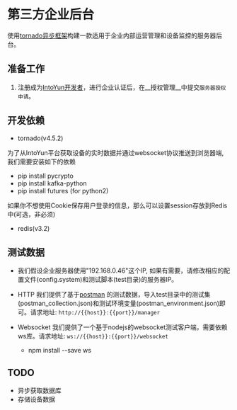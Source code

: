 第三方企业后台
==============

使用[tornado异步框架](http://www.tornadoweb.org)构建一款适用于企业内部运营管理和设备监控的服务器后台。


## 准备工作

1. 注册成为[IntoYun开发者](https://www.intoyun.com)，进行企业认证后，在__授权管理__中提交`服务器授权申请`。


## 开发依赖

- tornado(v4.5.2)

为了从IntoYun平台获取设备的实时数据并通过websocket协议推送到浏览器端, 我们需要安装如下的依赖
- pip install pycrypto
- pip install kafka-python
- pip install futures (for python2)

如果你不想使用Cookie保存用户登录的信息，那么可以设置session存放到Redis中(可选，非必须)
- redis(v3.2)


## 测试数据
- 我们假设企业服务器使用"192.168.0.46"这个IP, 如果有需要，请修改相应的配置文件(config.system)和测试脚本(test目录)的服务器IP。

- HTTP
    我们提供了基于[postman](https://www.getpostman.com/) 的测试数据，导入test目录中的测试集(postman_collection.json)和测试环境变量(postman_environment.json)即可。请求地址: `http://{{host}}:{{port}}/manager`

- Websocket
    我们提供了一个基于nodejs的websocket测试客户端，需要依赖ws库。请求地址: `ws://{{host}}:{{port}}/websocket`
    - npm install --save ws

## TODO
- 异步获取数据库
- 存储设备数据
